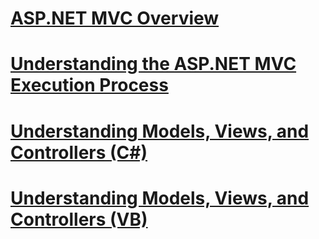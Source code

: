 # [ASP.NET MVC Overview](asp-net-mvc-overview.md)
# [Understanding the ASP.NET MVC Execution Process](understanding-the-asp-net-mvc-execution-process.md)
# [Understanding Models, Views, and Controllers (C#)](understanding-models-views-and-controllers-cs.md)
# [Understanding Models, Views, and Controllers (VB)](understanding-models-views-and-controllers-vb.md)
